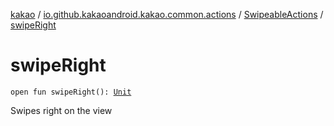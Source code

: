 [kakao](../../index.md) / [io.github.kakaoandroid.kakao.common.actions](../index.md) / [SwipeableActions](index.md) / [swipeRight](./swipe-right.md)

# swipeRight

`open fun swipeRight(): `[`Unit`](https://kotlinlang.org/api/latest/jvm/stdlib/kotlin/-unit/index.html)

Swipes right on the view

